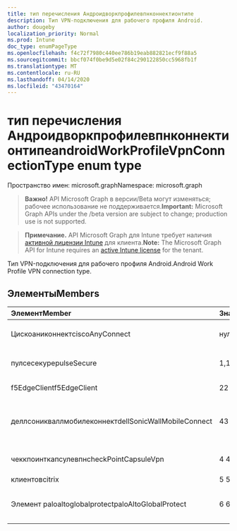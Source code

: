 ```yaml
---
title: тип перечисления Андроидворкпрофилевпнконнектионтипе
description: Тип VPN-подключения для рабочего профиля Android.
author: dougeby
localization_priority: Normal
ms.prod: Intune
doc_type: enumPageType
ms.openlocfilehash: f4c72f7980c440ee786b19eab882821ecf9f88a5
ms.sourcegitcommit: bbcf074f0be9d5e02f84c290122850cc5968fb1f
ms.translationtype: MT
ms.contentlocale: ru-RU
ms.lasthandoff: 04/14/2020
ms.locfileid: "43470164"
---
```

# <a name="androidworkprofilevpnconnectiontype-enum-type"></a><span data-ttu-id="63699-103">тип перечисления Андроидворкпрофилевпнконнектионтипе</span><span class="sxs-lookup"><span data-stu-id="63699-103">androidWorkProfileVpnConnectionType enum type</span></span>

<span data-ttu-id="63699-104">Пространство имен: microsoft.graph</span><span class="sxs-lookup"><span data-stu-id="63699-104">Namespace: microsoft.graph</span></span>

> <span data-ttu-id="63699-105">**Важно!** API Microsoft Graph в версии/Beta могут изменяться; рабочее использование не поддерживается.</span><span class="sxs-lookup"><span data-stu-id="63699-105">**Important:** Microsoft Graph APIs under the /beta version are subject to change; production use is not supported.</span></span>

> <span data-ttu-id="63699-106">**Примечание.** API Microsoft Graph для Intune требует наличия [активной лицензии Intune](https://go.microsoft.com/fwlink/?linkid=839381) для клиента.</span><span class="sxs-lookup"><span data-stu-id="63699-106">**Note:** The Microsoft Graph API for Intune requires an [active Intune license](https://go.microsoft.com/fwlink/?linkid=839381) for the tenant.</span></span>

<span data-ttu-id="63699-107">Тип VPN-подключения для рабочего профиля Android.</span><span class="sxs-lookup"><span data-stu-id="63699-107">Android Work Profile VPN connection type.</span></span>

## <a name="members"></a><span data-ttu-id="63699-108">Элементы</span><span class="sxs-lookup"><span data-stu-id="63699-108">Members</span></span>
|<span data-ttu-id="63699-109">Элемент</span><span class="sxs-lookup"><span data-stu-id="63699-109">Member</span></span>|<span data-ttu-id="63699-110">Значение</span><span class="sxs-lookup"><span data-stu-id="63699-110">Value</span></span>|<span data-ttu-id="63699-111">Описание</span><span class="sxs-lookup"><span data-stu-id="63699-111">Description</span></span>|
|:---|:---|:---|
|<span data-ttu-id="63699-112">Цискоаниконнект</span><span class="sxs-lookup"><span data-stu-id="63699-112">ciscoAnyConnect</span></span>|<span data-ttu-id="63699-113">нуль</span><span class="sxs-lookup"><span data-stu-id="63699-113">0</span></span>|<span data-ttu-id="63699-114">Cisco Аниконнект.</span><span class="sxs-lookup"><span data-stu-id="63699-114">Cisco AnyConnect.</span></span>|
|<span data-ttu-id="63699-115">пулсесекуре</span><span class="sxs-lookup"><span data-stu-id="63699-115">pulseSecure</span></span>|<span data-ttu-id="63699-116">1,1</span><span class="sxs-lookup"><span data-stu-id="63699-116">1</span></span>|<span data-ttu-id="63699-117">Безопасный импульс.</span><span class="sxs-lookup"><span data-stu-id="63699-117">Pulse Secure.</span></span>|
|<span data-ttu-id="63699-118">f5EdgeClient</span><span class="sxs-lookup"><span data-stu-id="63699-118">f5EdgeClient</span></span>|<span data-ttu-id="63699-119">2</span><span class="sxs-lookup"><span data-stu-id="63699-119">2</span></span>|<span data-ttu-id="63699-120">Пограничный клиент F5.</span><span class="sxs-lookup"><span data-stu-id="63699-120">F5 Edge Client.</span></span>|
|<span data-ttu-id="63699-121">деллсоникваллмобилеконнект</span><span class="sxs-lookup"><span data-stu-id="63699-121">dellSonicWallMobileConnect</span></span>|<span data-ttu-id="63699-122">4</span><span class="sxs-lookup"><span data-stu-id="63699-122">3</span></span>|<span data-ttu-id="63699-123">Мобильное подключение Dell Сониквалл.</span><span class="sxs-lookup"><span data-stu-id="63699-123">Dell SonicWALL Mobile Connection.</span></span>|
|<span data-ttu-id="63699-124">чеккпоинткапсулевпн</span><span class="sxs-lookup"><span data-stu-id="63699-124">checkPointCapsuleVpn</span></span>|<span data-ttu-id="63699-125">4 </span><span class="sxs-lookup"><span data-stu-id="63699-125">4</span></span>|<span data-ttu-id="63699-126">Проверка покапсулы VPN.</span><span class="sxs-lookup"><span data-stu-id="63699-126">Check Point Capsule VPN.</span></span>|
|<span data-ttu-id="63699-127">клиентов</span><span class="sxs-lookup"><span data-stu-id="63699-127">citrix</span></span>|<span data-ttu-id="63699-128">5 </span><span class="sxs-lookup"><span data-stu-id="63699-128">5</span></span>|<span data-ttu-id="63699-129">Клиентов</span><span class="sxs-lookup"><span data-stu-id="63699-129">Citrix</span></span>|
|<span data-ttu-id="63699-130">Элемент paloaltoglobalprotect</span><span class="sxs-lookup"><span data-stu-id="63699-130">paloAltoGlobalProtect</span></span>|<span data-ttu-id="63699-131">6 </span><span class="sxs-lookup"><span data-stu-id="63699-131">6</span></span>|<span data-ttu-id="63699-132">Palo Alto сети Глобалпротект.</span><span class="sxs-lookup"><span data-stu-id="63699-132">Palo Alto Networks GlobalProtect.</span></span>|



